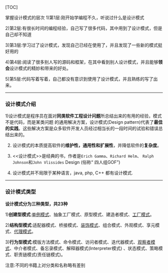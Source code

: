 [TOC]

掌握设计模式的层次
1)第1层:刚开始学编程不久，听说过什么是设计模式

2)第2层:有很长时间的编程经验，自己写了很多代码，其中用到了设计模式，但是自己却不知道

3)第3层:学习过了设计模式，发现自己已经在使用了，并且发现了一些新的模式挺好用的

4)第4层:阅读了很多别人写的源码和框架，在其中看到别人设计模式，并且能够**领会**设计模式的精妙和带来的好处。

5)第5层:代码写着写着，自己都没有意识到使用了设计模式，并且熟练的写了出来。

---

### 设计模式介绍

1)设计模式是程序员在面对**同类软件工程设计问题**所总结出来的有用的经验，模式不是代码，而是某类问题 的通用解决方案，设计模式(Design pattern)代表了**最佳的实践**。这些解决方案是众多软件开发人员经过相当长的一段时间的试验和错误总结出来的。

2) 设计模式的本质提高软件的**维护性，通用性和扩展性**，并降低软件的**复杂度**。

3) <<设计模式>>是经典的书，作者是`Erich Gamma`、`Richard Helm`、 `Ralph Johnson`和`John Vlissides` Design (俗称“ 四人组GOF”)

4) 设计模式并不局限于某种语言，java, php, C++ 都有设计模式.

---

### 设计模式类型

**设计模式分为三种类型，共23种**

1)**创建型模式**:<u>单例模式</u>、抽象工厂模式、原型模式、建造者模式、<u>工厂模式</u>。

2)**结构型模式**:适配器模式、桥接模式、<u>装饰模式</u>、组合模式、外观模式、享元模式、<u>代理模式</u>。

3)**行为型模式**:模版方法模式、命令模式、访问者模式、迭代器模式、<u>观察者模式</u>、中介者模式、备忘录模式、解释器模式(Interpreter模式) 、状态模式、策略模式、职责链模式(责任链模式)。

注意:不同的书籍上对分类和名称略有差别